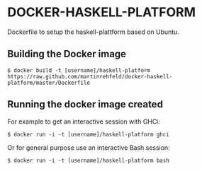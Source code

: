 DOCKER-HASKELL-PLATFORM
=======================

Dockerfile to setup the haskell-plattform based on Ubuntu.

Building the Docker image
-------------------------

    $ docker build -t [username]/haskell-platform https://raw.github.com/martinrehfeld/docker-haskell-platform/master/Dockerfile

Running the docker image created
--------------------------------

For example to get an interactive session with GHCi:

    $ docker run -i -t [username]/haskell-platform ghci

Or for general purpose use an interactive Bash session:

    $ docker run -i -t [username]/haskell-platform bash
